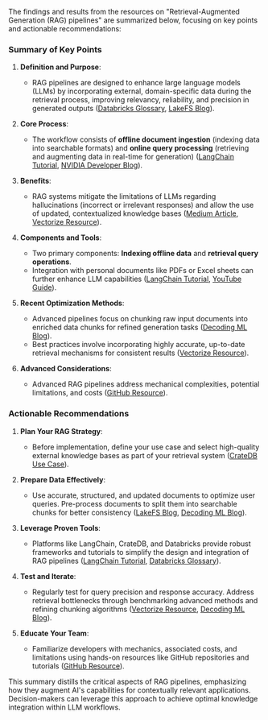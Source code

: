 The findings and results from the resources on "Retrieval-Augmented Generation (RAG) pipelines" are summarized below, focusing on key points and actionable recommendations:  

### **Summary of Key Points**  

1. **Definition and Purpose**:  
   - RAG pipelines are designed to enhance large language models (LLMs) by incorporating external, domain-specific data during the retrieval process, improving relevancy, reliability, and precision in generated outputs ([Databricks Glossary](https://www.databricks.com/glossary/retrieval-augmented-generation-rag), [LakeFS Blog](https://lakefs.io/blog/what-is-rag-pipeline/)).  

2. **Core Process**:  
   - The workflow consists of **offline document ingestion** (indexing data into searchable formats) and **online query processing** (retrieving and augmenting data in real-time for generation) ([LangChain Tutorial](https://python.langchain.com/docs/tutorials/rag/), [NVIDIA Developer Blog](https://developer.nvidia.com/blog/rag-101-demystifying-retrieval-augmented-generation-pipelines/)).  

3. **Benefits**:  
   - RAG systems mitigate the limitations of LLMs regarding hallucinations (incorrect or irrelevant responses) and allow the use of updated, contextualized knowledge bases ([Medium Article](https://medium.com/@drjulija/what-is-retrieval-augmented-generation-rag-938e4f6e03d1), [Vectorize Resource](https://vectorize.io/how-to-build-a-rag-pipeline/)).  

4. **Components and Tools**:  
   - Two primary components: **Indexing offline data** and **retrieval query operations**.  
   - Integration with personal documents like PDFs or Excel sheets can further enhance LLM capabilities ([LangChain Tutorial](https://python.langchain.com/docs/tutorials/rag/), [YouTube Guide](https://www.youtube.com/watch?v=gcqp3Fbv4_o)).  

5. **Recent Optimization Methods**:  
   - Advanced pipelines focus on chunking raw input documents into enriched data chunks for refined generation tasks ([Decoding ML Blog](https://decodingml.substack.com/p/build-rag-pipelines-that-actually)).  
   - Best practices involve incorporating highly accurate, up-to-date retrieval mechanisms for consistent results ([Vectorize Resource](https://vectorize.io/how-to-build-a-rag-pipeline/)).  

6. **Advanced Considerations**:  
   - Advanced RAG pipelines address mechanical complexities, potential limitations, and costs ([GitHub Resource](https://github.com/pchunduri6/rag-demystified)).  

### **Actionable Recommendations**  

1. **Plan Your RAG Strategy**:  
   - Before implementation, define your use case and select high-quality external knowledge bases as part of your retrieval system ([CrateDB Use Case](https://cratedb.com/use-cases/chatbots/rag-pipelines)).  

2. **Prepare Data Effectively**:  
   - Use accurate, structured, and updated documents to optimize user queries. Pre-process documents to split them into searchable chunks for better consistency ([LakeFS Blog](https://lakefs.io/blog/what-is-rag-pipeline/), [Decoding ML Blog](https://decodingml.substack.com/p/build-rag-pipelines-that-actually)).  

3. **Leverage Proven Tools**:  
   - Platforms like LangChain, CrateDB, and Databricks provide robust frameworks and tutorials to simplify the design and integration of RAG pipelines ([LangChain Tutorial](https://python.langchain.com/docs/tutorials/rag/), [Databricks Glossary](https://www.databricks.com/glossary/retrieval-augmented-generation-rag)).  

4. **Test and Iterate**:  
   - Regularly test for query precision and response accuracy. Address retrieval bottlenecks through benchmarking advanced methods and refining chunking algorithms ([Vectorize Resource](https://vectorize.io/how-to-build-a-rag-pipeline/), [Decoding ML Blog](https://decodingml.substack.com/p/build-rag-pipelines-that-actually)).  

5. **Educate Your Team**:  
   - Familiarize developers with mechanics, associated costs, and limitations using hands-on resources like GitHub repositories and tutorials ([GitHub Resource](https://github.com/pchunduri6/rag-demystified)).  

This summary distills the critical aspects of RAG pipelines, emphasizing how they augment AI's capabilities for contextually relevant applications. Decision-makers can leverage this approach to achieve optimal knowledge integration within LLM workflows.